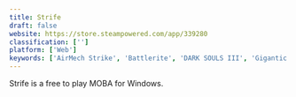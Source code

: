```yaml
---
title: Strife
draft: false 
website: https://store.steampowered.com/app/339280
classification: ['']
platform: ['Web']
keywords: ['AirMech Strike', 'Battlerite', 'DARK SOULS III', 'Gigantic', 'Grim Dawn', 'Paragon', 'Steam']
---
```

Strife is a free to play MOBA for Windows.